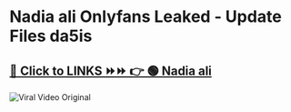 
 # Nadia ali Onlyfans Leaked - Update Files da5is

## <h2><a href="https://clipsfans.com/Nadia_ali&ref=git">🔗 Click to LINKS ⏩⏩ 👉 🟢 Nadia ali </a></h2>

<a href="https://clipsfans.com/Nadia_ali&ref=git" rel="nofollow" data-target="animated-image.originalLink"><img src="https://i.ibb.co.com/xMMVF88/686577567.gif" alt="Viral Video Original" style="max-width: 100%; display: inline-block;" data-target="animated-image.originalImage"></a>

